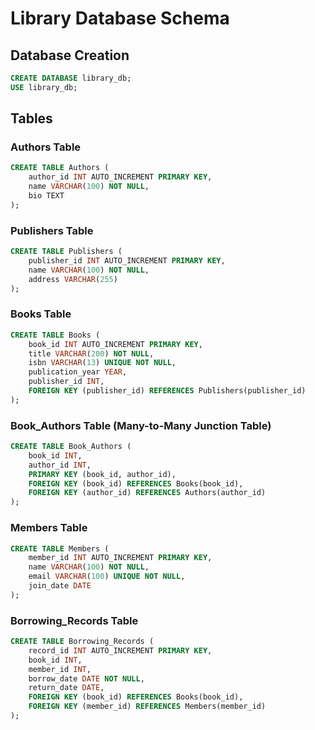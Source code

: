 
# Library Database Schema

## Database Creation
```sql
CREATE DATABASE library_db;
USE library_db;
```

## Tables

### Authors Table
```sql
CREATE TABLE Authors (
    author_id INT AUTO_INCREMENT PRIMARY KEY,
    name VARCHAR(100) NOT NULL,
    bio TEXT
);
```

### Publishers Table
```sql
CREATE TABLE Publishers (
    publisher_id INT AUTO_INCREMENT PRIMARY KEY,
    name VARCHAR(100) NOT NULL,
    address VARCHAR(255)
);
```

### Books Table
```sql
CREATE TABLE Books (
    book_id INT AUTO_INCREMENT PRIMARY KEY,
    title VARCHAR(200) NOT NULL,
    isbn VARCHAR(13) UNIQUE NOT NULL,
    publication_year YEAR,
    publisher_id INT,
    FOREIGN KEY (publisher_id) REFERENCES Publishers(publisher_id)
);
```

### Book_Authors Table (Many-to-Many Junction Table)
```sql
CREATE TABLE Book_Authors (
    book_id INT,
    author_id INT,
    PRIMARY KEY (book_id, author_id),
    FOREIGN KEY (book_id) REFERENCES Books(book_id),
    FOREIGN KEY (author_id) REFERENCES Authors(author_id)
);
```

### Members Table
```sql
CREATE TABLE Members (
    member_id INT AUTO_INCREMENT PRIMARY KEY,
    name VARCHAR(100) NOT NULL,
    email VARCHAR(100) UNIQUE NOT NULL,
    join_date DATE
);
```

### Borrowing_Records Table
```sql
CREATE TABLE Borrowing_Records (
    record_id INT AUTO_INCREMENT PRIMARY KEY,
    book_id INT,
    member_id INT,
    borrow_date DATE NOT NULL,
    return_date DATE,
    FOREIGN KEY (book_id) REFERENCES Books(book_id),
    FOREIGN KEY (member_id) REFERENCES Members(member_id)
);
```
